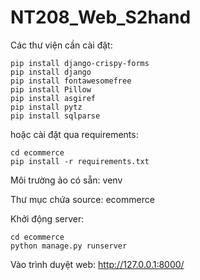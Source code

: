 # NT208_Web_S2hand

Các thư viện cần cài đặt:

```
pip install django-crispy-forms
pip install django
pip install fontawesomefree
pip install Pillow
pip install asgiref
pip install pytz
pip install sqlparse
```

hoặc cài đặt qua requirements:
```
cd ecommerce
pip install -r requirements.txt
```


Môi trường ảo có sẵn: venv

Thư mục chứa source: ecommerce

Khởi động server:

```
cd ecommerce
python manage.py runserver
```

Vào trình duyệt web: http://127.0.0.1:8000/
